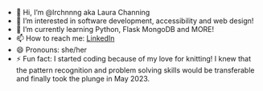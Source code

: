 - 👋 Hi, I’m @lrchnnng aka Laura Channing
- 👀 I’m interested in software development, accessibility and web design!
- 🌱 I’m currently learning Python, Flask MongoDB and MORE!
- 📫 How to reach me: [LinkedIn](http://linkedin.com/in/laura-channing)
- 😄 Pronouns: she/her
- ⚡ Fun fact: I started coding because of my love for knitting! I knew that the pattern recognition and problem solving skills would be transferable and finally took the plunge in May 2023.

<!---
lrchnnng/lrchnnng is a ✨ special ✨ repository because its `README.md` (this file) appears on your GitHub profile.
You can click the Preview link to take a look at your changes.
--->
